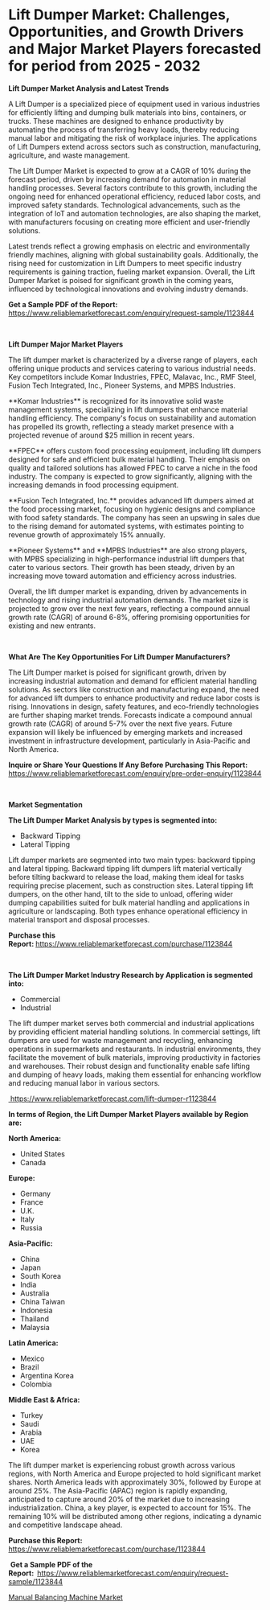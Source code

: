 <p><h1>Lift Dumper Market: Challenges, Opportunities, and Growth Drivers and Major Market Players forecasted for period from 2025 - 2032</h1></p><p><strong>Lift Dumper Market Analysis and Latest Trends</strong></p>
<p><p>A Lift Dumper is a specialized piece of equipment used in various industries for efficiently lifting and dumping bulk materials into bins, containers, or trucks. These machines are designed to enhance productivity by automating the process of transferring heavy loads, thereby reducing manual labor and mitigating the risk of workplace injuries. The applications of Lift Dumpers extend across sectors such as construction, manufacturing, agriculture, and waste management.</p><p>The Lift Dumper Market is expected to grow at a CAGR of 10% during the forecast period, driven by increasing demand for automation in material handling processes. Several factors contribute to this growth, including the ongoing need for enhanced operational efficiency, reduced labor costs, and improved safety standards. Technological advancements, such as the integration of IoT and automation technologies, are also shaping the market, with manufacturers focusing on creating more efficient and user-friendly solutions.</p><p>Latest trends reflect a growing emphasis on electric and environmentally friendly machines, aligning with global sustainability goals. Additionally, the rising need for customization in Lift Dumpers to meet specific industry requirements is gaining traction, fueling market expansion. Overall, the Lift Dumper Market is poised for significant growth in the coming years, influenced by technological innovations and evolving industry demands.</p></p>
<p><strong>Get a Sample PDF of the Report:&nbsp;</strong> <a href="https://www.reliablemarketforecast.com/enquiry/request-sample/1123844?utm_campaign=2465&utm_medium=2&utm_source=Github&utm_content=ia&utm_term=18022025&utm_id=lift-dumper">https://www.reliablemarketforecast.com/enquiry/request-sample/1123844</a></p>
<p>&nbsp;</p>
<p><strong>Lift Dumper Major Market Players</strong></p>
<p><p>The lift dumper market is characterized by a diverse range of players, each offering unique products and services catering to various industrial needs. Key competitors include Komar Industries, FPEC, Malavac, Inc., RMF Steel, Fusion Tech Integrated, Inc., Pioneer Systems, and MPBS Industries.</p><p>**Komar Industries** is recognized for its innovative solid waste management systems, specializing in lift dumpers that enhance material handling efficiency. The company's focus on sustainability and automation has propelled its growth, reflecting a steady market presence with a projected revenue of around $25 million in recent years.</p><p>**FPEC** offers custom food processing equipment, including lift dumpers designed for safe and efficient bulk material handling. Their emphasis on quality and tailored solutions has allowed FPEC to carve a niche in the food industry. The company is expected to grow significantly, aligning with the increasing demands in food processing equipment.</p><p>**Fusion Tech Integrated, Inc.** provides advanced lift dumpers aimed at the food processing market, focusing on hygienic designs and compliance with food safety standards. The company has seen an upswing in sales due to the rising demand for automated systems, with estimates pointing to revenue growth of approximately 15% annually.</p><p>**Pioneer Systems** and **MPBS Industries** are also strong players, with MPBS specializing in high-performance industrial lift dumpers that cater to various sectors. Their growth has been steady, driven by an increasing move toward automation and efficiency across industries.</p><p>Overall, the lift dumper market is expanding, driven by advancements in technology and rising industrial automation demands. The market size is projected to grow over the next few years, reflecting a compound annual growth rate (CAGR) of around 6-8%, offering promising opportunities for existing and new entrants.</p></p>
<p>&nbsp;</p>
<p><strong>What Are The Key Opportunities For Lift Dumper Manufacturers?</strong></p>
<p><p>The Lift Dumper market is poised for significant growth, driven by increasing industrial automation and demand for efficient material handling solutions. As sectors like construction and manufacturing expand, the need for advanced lift dumpers to enhance productivity and reduce labor costs is rising. Innovations in design, safety features, and eco-friendly technologies are further shaping market trends. Forecasts indicate a compound annual growth rate (CAGR) of around 5-7% over the next five years. Future expansion will likely be influenced by emerging markets and increased investment in infrastructure development, particularly in Asia-Pacific and North America.</p></p>
<p><strong>Inquire or Share Your Questions If Any Before Purchasing This Report:</strong> <a href="https://www.reliablemarketforecast.com/enquiry/pre-order-enquiry/1123844?utm_campaign=2465&utm_medium=2&utm_source=Github&utm_content=ia&utm_term=18022025&utm_id=lift-dumper">https://www.reliablemarketforecast.com/enquiry/pre-order-enquiry/1123844</a></p>
<p>&nbsp;</p>
<p><strong>Market Segmentation</strong></p>
<p><strong>The Lift Dumper Market Analysis by types is segmented into:</strong></p>
<p><ul><li>Backward Tipping</li><li>Lateral Tipping</li></ul></p>
<p><p>Lift dumper markets are segmented into two main types: backward tipping and lateral tipping. Backward tipping lift dumpers lift material vertically before tilting backward to release the load, making them ideal for tasks requiring precise placement, such as construction sites. Lateral tipping lift dumpers, on the other hand, tilt to the side to unload, offering wider dumping capabilities suited for bulk material handling and applications in agriculture or landscaping. Both types enhance operational efficiency in material transport and disposal processes.</p></p>
<p><strong>Purchase this Report:&nbsp;</strong><a href="https://www.reliablemarketforecast.com/purchase/1123844?utm_campaign=2465&utm_medium=2&utm_source=Github&utm_content=ia&utm_term=18022025&utm_id=lift-dumper">https://www.reliablemarketforecast.com/purchase/1123844</a></p>
<p>&nbsp;</p>
<p><strong>The Lift Dumper Market Industry Research by Application is segmented into:</strong></p>
<p><ul><li>Commercial</li><li>Industrial</li></ul></p>
<p><p>The lift dumper market serves both commercial and industrial applications by providing efficient material handling solutions. In commercial settings, lift dumpers are used for waste management and recycling, enhancing operations in supermarkets and restaurants. In industrial environments, they facilitate the movement of bulk materials, improving productivity in factories and warehouses. Their robust design and functionality enable safe lifting and dumping of heavy loads, making them essential for enhancing workflow and reducing manual labor in various sectors.</p></p>
<p><a href="https://www.reliablemarketforecast.com/lift-dumper-r1123844?utm_campaign=2465&utm_medium=2&utm_source=Github&utm_content=ia&utm_term=18022025&utm_id=lift-dumper">&nbsp;https://www.reliablemarketforecast.com/lift-dumper-r1123844</a></p>
<p><strong>In terms of Region, the Lift Dumper Market Players available by Region are:</strong></p>
<p>
    <p> <strong> North America: </strong>
        <ul>
            <li>United States</li>
            <li>Canada</li>
        </ul>
        </p> 
    <p> <strong> Europe: </strong>
        <ul>
            <li>Germany</li>
            <li>France</li>
            <li>U.K.</li>
            <li>Italy</li>
            <li>Russia</li>
        </ul>
        </p> 
    <p> <strong> Asia-Pacific: </strong>
        <ul>
            <li>China</li>
            <li>Japan</li>
            <li>South Korea</li>
            <li>India</li>
            <li>Australia</li>
            <li>China Taiwan</li>
            <li>Indonesia</li>
            <li>Thailand</li>
            <li>Malaysia</li>
        </ul>
        </p> 
    <p> <strong> Latin America: </strong>
        <ul>
            <li>Mexico</li>
            <li>Brazil</li>
            <li>Argentina Korea</li>
            <li>Colombia</li>
        </ul>
        </p> 
    <p> <strong> Middle East & Africa: </strong>
        <ul>
            <li>Turkey</li>
            <li>Saudi</li>
            <li>Arabia</li>
            <li>UAE</li>
            <li>Korea</li>
        </ul>
    </p>
    </p>
<p><p>The lift dumper market is experiencing robust growth across various regions, with North America and Europe projected to hold significant market shares. North America leads with approximately 30%, followed by Europe at around 25%. The Asia-Pacific (APAC) region is rapidly expanding, anticipated to capture around 20% of the market due to increasing industrialization. China, a key player, is expected to account for 15%. The remaining 10% will be distributed among other regions, indicating a dynamic and competitive landscape ahead.</p></p>
<p><strong>Purchase this Report: </strong><a href="https://www.reliablemarketforecast.com/purchase/1123844?utm_campaign=2465&utm_medium=2&utm_source=Github&utm_content=ia&utm_term=18022025&utm_id=lift-dumper">https://www.reliablemarketforecast.com/purchase/1123844</a></p>
<p>&nbsp;<strong>Get a Sample PDF of the Report:&nbsp;&nbsp;</strong><a href="https://www.reliablemarketforecast.com/enquiry/request-sample/1123844?utm_campaign=2465&utm_medium=2&utm_source=Github&utm_content=ia&utm_term=18022025&utm_id=lift-dumper">https://www.reliablemarketforecast.com/enquiry/request-sample/1123844</a></p>
<p><strong></strong></p>
<p><p><a href="https://github.com/chaturberville8181/Market-Research-Report-List-1/blob/main/manual-balancing-machine-market.md?utm_campaign=2465&utm_medium=2&utm_source=Github&utm_content=ia&utm_term=18022025&utm_id=lift-dumper">Manual Balancing Machine Market</a></p></p>